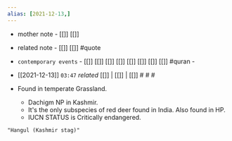 ```yaml
---
alias: [2021-12-13,]
---
```

- mother note - [[]] [[]]
- related note - [[]] [[]] #quote 
- `contemporary events` - [[]] [[]] [[]] [[]] [[]] [[]] [[]] [[]] #quran -

- [[2021-12-13]]  `03:47` _related_ [[]] | [[]] | [[]] # # #

- Found in temperate Grassland.
	- Dachigm NP in Kashmir.
	- It's the only subspecies of red deer found in India. Also found in HP.
	- IUCN STATUS is Critically endangered.

```query
"Hangul (Kashmir stag)"
```